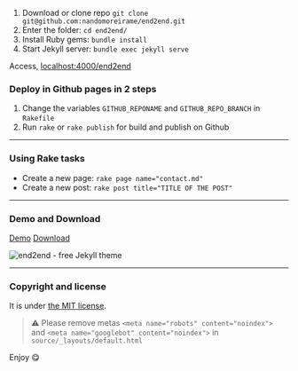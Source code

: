 1. Download or clone repo `git clone git@github.com:nandomoreirame/end2end.git`
2. Enter the folder: `cd end2end/`
3. Install Ruby gems: `bundle install`
4. Start Jekyll server: `bundle exec jekyll serve`

Access, [localhost:4000/end2end](http://localhost:4000/end2end)

### Deploy in Github pages in 2 steps

1. Change the variables `GITHUB_REPONAME` and `GITHUB_REPO_BRANCH` in `Rakefile`
2. Run `rake` or `rake publish` for build and publish on Github

---

### Using Rake tasks

* Create a new page: `rake page name="contact.md"`
* Create a new post: `rake post title="TITLE OF THE POST"`

---

### Demo and Download

[Demo](https://nandomoreirame.github.io/end2end/)
[Download](https://github.com/nandomoreirame/end2end/archive/master.zip)

![end2end - free Jekyll theme](/screenshot.png)

---

### Copyright and license

It is under [the MIT license](/LICENSE).

> :warning:
  Please remove metas `<meta name="robots" content="noindex">` and `<meta name="googlebot" content="noindex">` in `source/_layouts/default.html`

Enjoy :yum:
